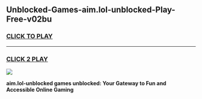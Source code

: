 
## Unblocked-Games-aim.lol-unblocked-Play-Free-v02bu
<h3>
<a href="https://premium76.site?title=aim.lol-unblocked&ref=23A">CLICK TO PLAY</a></h3>
<hr>

<h3>
<a href="https://premium76.site?title=aim.lol-unblocked&ref=23A">CLICK 2 PLAY</a>
  
</h3>

<a href="https://premium76.site?title=aim.lol-unblocked&ref=23A"><img src="https://clearcache.store/games.png"></a>


**aim.lol-unblocked games unblocked: Your Gateway to Fun and Accessible Online Gaming**
